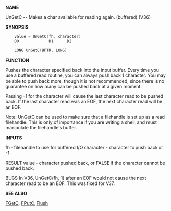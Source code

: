 
**NAME**

UnGetC -- Makes a char available for reading again. (buffered) (V36)

**SYNOPSIS**

```c
    value = UnGetC(fh, character)
    D0             D1      D2

    LONG UnGetC(BPTR, LONG)

```
**FUNCTION**

Pushes the character specified back into the input buffer.  Every
time you use a buffered read routine, you can always push back 1
character.  You may be able to push back more, though it is not
recommended, since there is no guarantee on how many can be
pushed back at a given moment.

Passing -1 for the character will cause the last character read to
be pushed back.  If the last character read was an EOF, the next
character read will be an EOF.

Note: UnGetC can be used to make sure that a filehandle is set up
as a read filehandle.  This is only of importance if you are writing
a shell, and must manipulate the filehandle's buffer.

**INPUTS**

fh        - filehandle to use for buffered I/O
character - character to push back or -1

RESULT
value     - character pushed back, or FALSE if the character cannot
be pushed back.

BUGS
In V36, UnGetC(fh,-1) after an EOF would not cause the next character
read to be an EOF.  This was fixed for V37.

**SEE ALSO**

[FGetC](FGetC), [FPutC](FPutC), [Flush](Flush)
